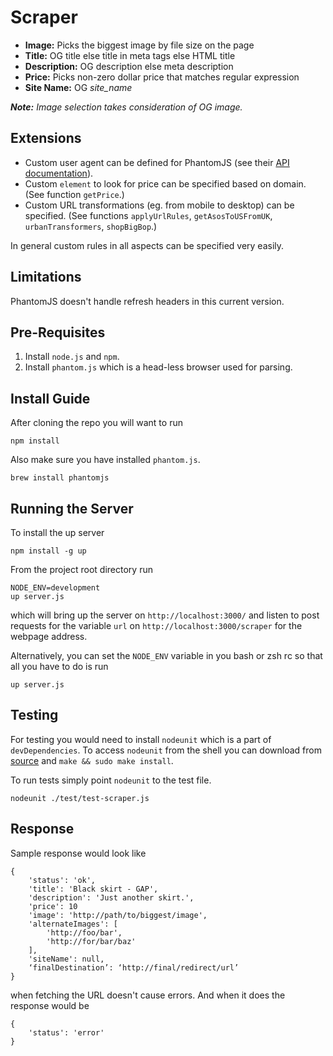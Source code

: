 Scraper
=======

- **Image:** Picks the biggest image by file size on the page
- **Title:** OG title else title in meta tags else HTML title
- **Description:** OG description else meta description
- **Price:** Picks non-zero dollar price that matches regular expression
- **Site Name:** OG *site_name*

***Note:** Image selection takes consideration of OG image.*

Extensions
----------
- Custom user agent can be defined for PhantomJS (see their [API documentation](https://github.com/ariya/phantomjs/wiki/API-Reference)).
- Custom `element` to look for price can be specified based on domain. (See function `getPrice`.)
- Custom URL transformations (eg. from mobile to desktop) can be specified. (See functions `applyUrlRules`, `getAsosToUSFromUK`, `urbanTransformers`, `shopBigBop`.)

In general custom rules in all aspects can be specified very easily.

Limitations
-----------
PhantomJS doesn't handle refresh headers in this current version.

Pre-Requisites
--------------
 1. Install `node.js` and `npm`.
 2. Install `phantom.js` which is a head-less browser used for parsing.

Install Guide
-------------
After cloning the repo you will want to run

    npm install

Also make sure you have installed `phantom.js`.

    brew install phantomjs


Running the Server
------------------
To install the up server

	npm install -g up

From the project root directory run

	NODE_ENV=development
	up server.js

which will bring up the server on `http://localhost:3000/` and listen to post requests for the variable `url` on `http://localhost:3000/scraper` for the webpage address.

Alternatively, you can set the `NODE_ENV` variable in you bash or zsh rc so that all you have to do is run

	up server.js

Testing
-------
For testing you would need to install `nodeunit` which is a part of `devDependencies`. To access `nodeunit` from the shell you can download from [source](https://github.com/caolan/nodeunit) and `make && sudo make install`.

To run tests simply point `nodeunit` to the test file.

    nodeunit ./test/test-scraper.js

Response
--------
Sample response would look like

    {
        'status': 'ok',
        'title': 'Black skirt - GAP',
        'description': 'Just another skirt.',
		'price': 10
        'image': 'http://path/to/biggest/image',
        'alternateImages': [
            'http://foo/bar',
            'http://for/bar/baz'
        ],
		'siteName': null,
        ‘finalDestination’: ‘http://final/redirect/url’
    }

when fetching the URL doesn't cause errors. And when it does the response would be

    {
        'status': 'error'
    }